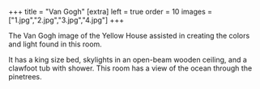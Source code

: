 +++
title = "Van Gogh"
[extra]
left = true
order = 10
images = ["1.jpg","2.jpg","3.jpg","4.jpg"]
+++

The Van Gogh image of the Yellow House assisted in creating the colors and light found in this room.

It has a king size bed, skylights in an open-beam wooden ceiling, and a clawfoot tub with shower. This room has a view of the ocean through the pinetrees.
